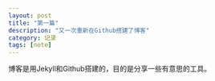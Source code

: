 ```yaml
---
layout: post
title: "第一篇"
description: "又一次重新在Github搭建了博客"
category: 记录
tags: [note]
---
```


博客是用Jekyll和Github搭建的，目的是分享一些有意思的工具。